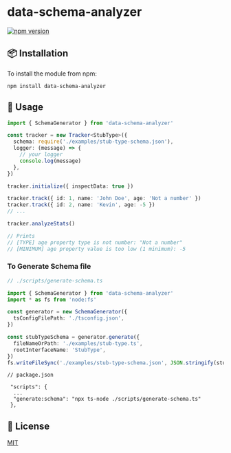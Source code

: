 # data-schema-analyzer
[![npm version](https://badge.fury.io/js/data-schema-analyzer.svg)](https://badge.fury.io/js/data-schema-analyzer)

## :package: Installation

To install the module from npm:

```
npm install data-schema-analyzer
```

## :blue_book: Usage

```typescript
import { SchemaGenerator } from 'data-schema-analyzer'

const tracker = new Tracker<StubType>({
  schema: require('./examples/stub-type-schema.json'),
  logger: (message) => {
    // your logger
    console.log(message)
  },
})

tracker.initialize({ inspectData: true })

tracker.track({ id: 1, name: 'John Doe', age: 'Not a number' })
tracker.track({ id: 2, name: 'Kevin', age: -5 })
// ...

tracker.analyzeStats()

// Prints
// [TYPE] age property type is not number: "Not a number"
// [MINIMUM] age property value is too low (1 minimum): -5
```


### To Generate Schema file

```typescript
// ./scripts/generate-schema.ts

import { SchemaGenerator } from 'data-schema-analyzer'
import * as fs from 'node:fs'

const generator = new SchemaGenerator({
  tsConfigFilePath: './tsconfig.json',
})

const stubTypeSchema = generator.generate({
  fileNameOrPath: './examples/stub-type.ts',
  rootInterfaceName: 'StubType',
})
fs.writeFileSync('./examples/stub-type-schema.json', JSON.stringify(stubTypeSchema, null, 2))
```

```
// package.json

 "scripts": {
  ...
  "generate:schema": "npx ts-node ./scripts/generate-schema.ts"
 },
```

## :memo: License

[MIT](LICENSE.md)

<!--
Getting started

https://github.com/PengJiyuan/ts-document
https://github.com/xdoer/json-types-generator
https://github.com/idurar/fast-graphql
https://github.com/Code-Hex/graphql-codegen-typescript-validation-schema
https://github.com/nijikokun/generate-schema
https://github.com/xiag-ag/typescript-to-json-schema
https://github.com/timqian/gql-generator

https://ts-morph.com/manipulation/structures
https://ts-ast-viewer.com/
https://github.com/PengJiyuan/ts-document/blob/main/src/generate.ts
https://github.com/max-team/typescript-to-json-schema/blob/master/src/util.ts
-->
